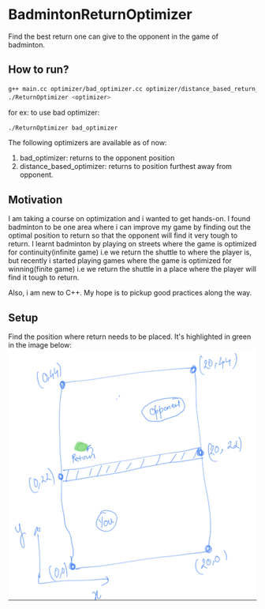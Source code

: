# BadmintonReturnOptimizer
Find the best return one can give to the opponent in the game of badminton.

## How to run?
```sh
g++ main.cc optimizer/bad_optimizer.cc optimizer/distance_based_return_optimizer.cc  -std=c++11 -o ReturnOptimizer
./ReturnOptimizer <optimizer>
```
for ex: to use bad optimizer:
```sh
./ReturnOptimizer bad_optimizer
 ```

The following optimizers are available as of now:
1. bad_optimizer: returns to the opponent position 
2. distance_based_optimizer: returns to position furthest away from opponent. 

## Motivation
I am taking a course on optimization and i wanted to get hands-on. I found badminton to be one area where i can improve my game by finding out the optimal position to return so that the opponent will find it very tough to return. I learnt badminton by playing on streets where the game is optimized for continuity(infinite game) i.e we return the shuttle to where the player is, but recently i started playing games where the game is optimized for winning(finite game) i.e we return the shuttle in a place where the player will find it tough to return.    

Also, i am new to C++. My hope is to pickup good practices along the way.

## Setup
Find the position where return needs to be placed. It's highlighted in green in the image below:
![Setup](/img/return-optimizer-setup.png)


